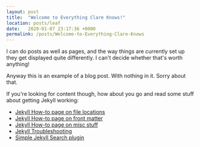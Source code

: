 ```yaml
---
layout: post
title:  "Welcome to Everything Clare Knows!"
location: posts/leaf
date:   2020-01-07 23:17:36 +0000
permalink: /posts/Welcome-to-Everything-Clare-Knows
---
```

I can do posts as well as pages, and the way things are currently set up they get displayed quite differently. I can't decide whether that's worth anything!

Anyway this is an example of a blog post. With nothing in it. Sorry about that.

If you're looking for content though, how about you go and read some stuff about getting Jekyll working: 

- [Jekyll How-to page on file locations](/pages/coding/webdev/jekyll/How-to-do-Jekyll-(File-Locations))
- [Jekyll How-to page on front matter](/pages/coding/webdev/jekyll/How-to-do-Jekyll-(Front-Matter))
- [Jekyll How-to page on misc stuff](/pages/coding/webdev/jekyll/How-to-do-Jekyll-(Misc))
- [Jekyll Troubleshooting](/pages/coding/webdev/jekyll/Jekyll-Troubleshooting)
- [Simple Jekyll Search plugin](/pages/coding/webdev/jekyll/Simple-Jekyll-Search)
